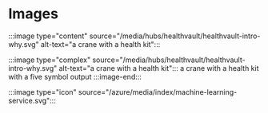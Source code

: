 # Images

:::image type="content" source="/media/hubs/healthvault/healthvault-intro-why.svg" alt-text="a crane with a health kit":::

:::image type="complex" source="/media/hubs/healthvault/healthvault-intro-why.svg" alt-text="a crane with a health kit":::
   a crane with a health kit with a five symbol output
:::image-end:::

:::image type="icon" source="/azure/media/index/machine-learning-service.svg":::
